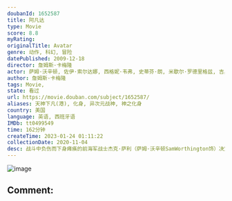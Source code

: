 ```yaml
---
doubanId: 1652587
title: 阿凡达
type: Movie
score: 8.8
myRating: 
originalTitle: Avatar
genre: 动作, 科幻, 冒险
datePublished: 2009-12-18
director: 詹姆斯·卡梅隆
actor: 萨姆·沃辛顿, 佐伊·索尔达娜, 西格妮·韦弗, 史蒂芬·朗, 米歇尔·罗德里格兹, 吉奥瓦尼·瑞比西, undefined, 希·庞德, 韦斯·斯塔迪, 拉兹·阿隆索, 迪利普·劳, 马特·杰拉德, 肖恩·安东尼·莫兰, 杰森·怀特, 斯科特·劳伦斯, 凯利·基尔戈, 詹姆斯·皮特, 肖恩·帕特里克·墨菲, 彼得·狄龙, 凯文·多曼, 凯尔森·亨德森, 大卫·范·霍恩, 雅克布·托毛里, undefined, 卢克·霍克, 伍迪·舒尔茨, 彼得·门萨, 伊拉姆·崔, 黛布拉·威尔逊, undefined, 马修张伯伦, 詹姆斯·盖林, 拉斯科·阿特金斯, undefined, 罗文·贝特杰曼, undefined, 罗德尼·库克, undefined, undefined, 蒂姆·卡诺, 卡米尔·基南, 迪恩·诺斯利, undefined, 季冠霖, 詹姆斯·霍纳, 泰瑞·诺塔里, 陆建艺
author: 詹姆斯·卡梅隆
tags: Movie, 
state: 看过
url: https://movie.douban.com/subject/1652587/
aliases: 天神下凡(港), 化身, 异次元战神, 神之化身
country: 美国
language: 英语, 西班牙语
IMDb: tt0499549
time: 162分钟
createTime: 2023-01-24 01:11:22
collectionDate: 2020-11-04
desc: 战斗中负伤而下身瘫痪的前海军战士杰克·萨利（萨姆·沃辛顿SamWorthington饰）决定替死去的同胞哥哥来到潘多拉星操纵格蕾丝博士（西格妮·韦弗SigourneyWeaver饰）用人类...
---
```


![image](p2634997853.jpg)

Comment: 
---

